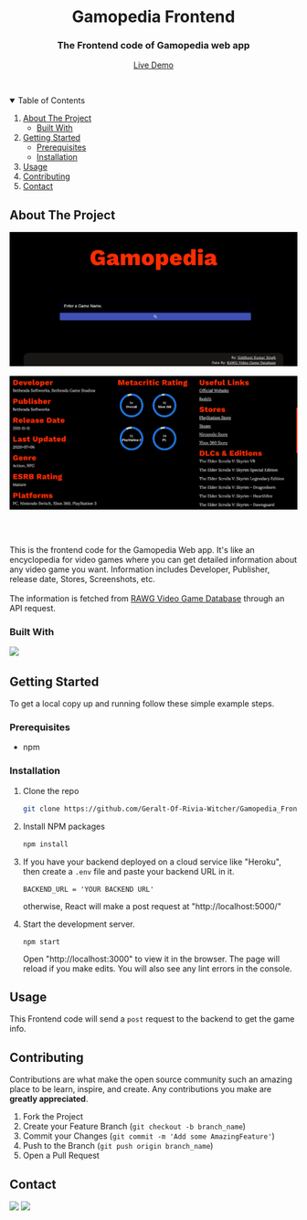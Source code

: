 <p align="center">
  <h1 align="center">Gamopedia Frontend</h1>

  <p align="center">
    <h3 align="center">The Frontend code of Gamopedia web app</h3>
    <p align="center" >
      <a href="https://gamopedia.siddhantkumarsingh.me/">Live Demo</a>
    </p>
    <br />
  </p>
</p>



<!-- TABLE OF CONTENTS -->
<details open="open">
  <summary>Table of Contents</summary>
  <ol>
    <li>
      <a href="#about-the-project">About The Project</a>
      <ul>
        <li><a href="#built-with">Built With</a></li>
      </ul>
    </li>
    <li>
      <a href="#getting-started">Getting Started</a>
      <ul>
        <li><a href="#prerequisites">Prerequisites</a></li>
        <li><a href="#installation">Installation</a></li>
      </ul>
    </li>
    <li><a href="#usage">Usage</a></li>
    <li><a href="#contributing">Contributing</a></li>
    <li><a href="#contact">Contact</a></li>
  </ol>
</details>



<!-- ABOUT THE PROJECT -->
## About The Project
<p  align="center">
  <img align="center" src="https://github.com/Geralt-Of-Rivia-Witcher/Gamopedia_Frontend/blob/master/images/screenshot.PNG">
  <br />
  <br />

  <img align="center" src="https://github.com/Geralt-Of-Rivia-Witcher/Gamopedia_Frontend/blob/master/images/screenshot2.PNG">
</p>
<br />
<br />

This is the frontend code for the Gamopedia Web app. It's like an encyclopedia for video games where you can get detailed information about any video game you want. Information includes Developer, Publisher, release date, Stores, Screenshots, etc.
<br />
<br />
The information is fetched from <a href="https://rawg.io/apidocs">RAWG Video Game Database</a> through an API request.

### Built With
[<img src="https://img.shields.io/badge/React-20232A?style=for-the-badge&logo=react&logoColor=61DAFB">](https://reactjs.org/)
<br />


<!-- GETTING STARTED -->
## Getting Started

To get a local copy up and running follow these simple example steps.

### Prerequisites

* npm

### Installation

1. Clone the repo
   ```sh
   git clone https://github.com/Geralt-Of-Rivia-Witcher/Gamopedia_Frontend
   ```
2. Install NPM packages
   ```sh
   npm install
   ```
3. If you have your backend deployed on a cloud service like "Heroku", then create a `.env` file and paste your backend URL in it.
   ```JS
   BACKEND_URL = 'YOUR BACKEND URL'
   ```
   otherwise, React will make a post request at "http://localhost:5000/"

4. Start the development server.
   ```JS
   npm start
   ```
   Open "http://localhost:3000" to view it in the browser. The page will reload if you make edits. You will also see any lint errors in the console.



<!-- USAGE EXAMPLES -->
## Usage

This Frontend code will send a `post` request to the backend to get the game info.



<!-- CONTRIBUTING -->
## Contributing

Contributions are what make the open source community such an amazing place to be learn, inspire, and create. Any contributions you make are **greatly appreciated**.

1. Fork the Project
2. Create your Feature Branch (`git checkout -b branch_name`)
3. Commit your Changes (`git commit -m 'Add some AmazingFeature'`)
4. Push to the Branch (`git push origin branch_name`)
5. Open a Pull Request



<!-- CONTACT -->
## Contact

[<img src="https://img.shields.io/badge/LinkedIn-0077B5?style=for-the-badge&logo=linkedin&logoColor=white">](https://www.linkedin.com/in/siddhant-kumar-singh-/) [<img src="https://img.shields.io/badge/Gmail-D14836?style=for-the-badge&logo=gmail&logoColor=white"></img>](mailto:singhsiddhantkumar@gmail.com)

